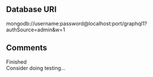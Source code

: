## Database URI  
mongodb://username:password@localhost:port/graphql1?authSource=admin&w=1

## Comments  
Finished  
Consider doing testing...
